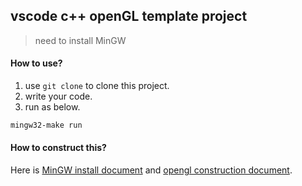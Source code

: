 ## vscode c++ openGL template project

> need to install MinGW 

#### How to use?

1. use `git clone` to clone this project.
2. write your code.
3. run as below.

```bash
mingw32-make run
```

#### How to construct this?

Here is [MinGW install document](https://blog.csdn.net/HandsomeHong/article/details/120803368?spm=1001.2014.3001.5506) and [opengl construction document](https://blog.csdn.net/weixin_43952192/article/details/122877840?utm_medium=distribute.pc_relevant.none-task-blog-2~default~baidujs_baidulandingword~default-0-122877840-blog-130425707.235^v39^pc_relevant_3m_sort_dl_base3&spm=1001.2101.3001.4242.1&utm_relevant_index=3).